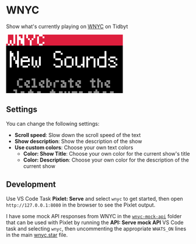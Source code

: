 # WNYC

Show what's currently playing on [WNYC](https://wnyc.org) on Tidbyt

![WNYC "What's On?"](/wnyc/wnyc.gif)

## Settings

You can change the following settings:

- **Scroll speed**: Slow down the scroll speed of the text
- **Show description**: Show the description of the show
- **Use custom colors**: Choose your own text colors
  - **Color: Show Title**: Choose your own color for the current show's title
  - **Color: Description**: Choose your own color for the description of the current show

## Development

Use VS Code Task **Pixlet: Serve** and select `wnyc` to get started, then open `http://127.0.0.1:8080` in the browser to see the Pixlet output.

I have some mock API responses from WNYC in the [`wnyc-mock-api`](wnyc-mock-api) folder that can be used with Pixlet by running the **API: Serve mock API** VS Code task and selecting `wnyc`, then uncommenting the appropriate `WHATS_ON` lines in the main [wnyc.star](/wnyc/wnyc.star) file.
